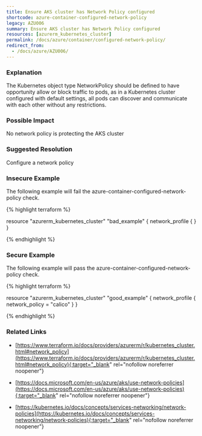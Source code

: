 ```yaml
---
title: Ensure AKS cluster has Network Policy configured
shortcode: azure-container-configured-network-policy
legacy: AZU006
summary: Ensure AKS cluster has Network Policy configured 
resources: [azurerm_kubernetes_cluster] 
permalink: /docs/azure/container/configured-network-policy/
redirect_from: 
  - /docs/azure/AZU006/
---
```


### Explanation


The Kubernetes object type NetworkPolicy should be defined to have opportunity allow or block traffic to pods, as in a Kubernetes cluster configured with default settings, all pods can discover and communicate with each other without any restrictions.


### Possible Impact
No network policy is protecting the AKS cluster

### Suggested Resolution
Configure a network policy


### Insecure Example

The following example will fail the azure-container-configured-network-policy check.

{% highlight terraform %}

resource "azurerm_kubernetes_cluster" "bad_example" {
	network_profile {
	  }
}

{% endhighlight %}



### Secure Example

The following example will pass the azure-container-configured-network-policy check.

{% highlight terraform %}

resource "azurerm_kubernetes_cluster" "good_example" {
	network_profile {
	  network_policy = "calico"
	  }
}

{% endhighlight %}



### Related Links


- [https://www.terraform.io/docs/providers/azurerm/r/kubernetes_cluster.html#network_policy](https://www.terraform.io/docs/providers/azurerm/r/kubernetes_cluster.html#network_policy){:target="_blank" rel="nofollow noreferrer noopener"}

- [https://docs.microsoft.com/en-us/azure/aks/use-network-policies](https://docs.microsoft.com/en-us/azure/aks/use-network-policies){:target="_blank" rel="nofollow noreferrer noopener"}

- [https://kubernetes.io/docs/concepts/services-networking/network-policies](https://kubernetes.io/docs/concepts/services-networking/network-policies){:target="_blank" rel="nofollow noreferrer noopener"}


